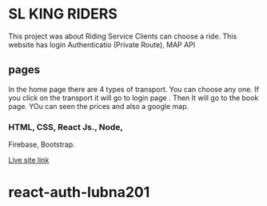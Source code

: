 # SL KING RIDERS

This project was about Riding Service
Clients can choose a ride. This website has login Authenticatio (Private Route), MAP API
## pages

In the home page there are 4 types of transport. You can choose any one. If you click on the transport it will go to login page . Then It will go to the book page. YOu can seen the prices and also a google map.
### HTML, CSS, React Js., Node,
Firebase, Bootstrap.

[Live site link](https://sl-king-riders.web.app)
# react-auth-lubna201
